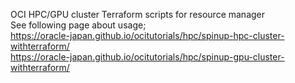 OCI HPC/GPU cluster Terraform scripts for resource manager<br>
See following page about usage;<br>
https://oracle-japan.github.io/ocitutorials/hpc/spinup-hpc-cluster-withterraform/<br>
https://oracle-japan.github.io/ocitutorials/hpc/spinup-gpu-cluster-withterraform/
